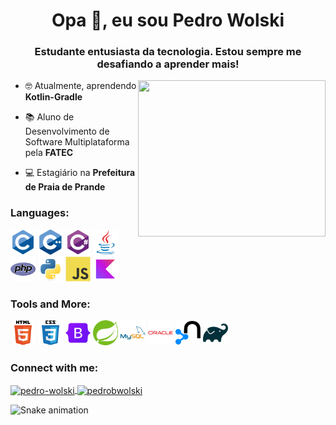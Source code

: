 <h1 align="center">Opa 👋, eu sou Pedro Wolski</h1>
<h3 align="center">Estudante entusiasta da tecnologia. Estou sempre me desafiando a aprender mais!</h3>
<img align="right" width="300" height="250" src="https://i.pinimg.com/originals/e4/26/70/e426702edf874b181aced1e2fa5c6cde.gif">


- 🤓 Atualmente, aprendendo **Kotlin-Gradle**

- 📚 Aluno de Desenvolvimento de Software Multiplataforma pela **FATEC**

- 💻 Estagiário na **Prefeitura de Praia de Prande**

<div>
  <h3 align="left">Languages:</h3>
  <p align="left">
  <img src="https://raw.githubusercontent.com/devicons/devicon/master/icons/c/c-original.svg" alt="c" width="40" height="40"/>
  <img src="https://raw.githubusercontent.com/devicons/devicon/master/icons/cplusplus/cplusplus-original.svg" alt="cplusplus" width="40" height="40"/>
  <img src="https://raw.githubusercontent.com/devicons/devicon/master/icons/csharp/csharp-original.svg" alt="csharp" width="40" height="40"/>
  <img src="https://raw.githubusercontent.com/devicons/devicon/master/icons/java/java-original.svg" alt="java" width="40" height="40"/>
  <img src="https://raw.githubusercontent.com/devicons/devicon/master/icons/php/php-original.svg" alt="php" width="40" height="40"/>
  <img src="https://raw.githubusercontent.com/devicons/devicon/master/icons/python/python-original.svg" alt="python" width="40" height="40"/>
  <img src="https://raw.githubusercontent.com/devicons/devicon/master/icons/javascript/javascript-original.svg" alt="python" width="40" height="40"/>
  <img src="https://raw.githubusercontent.com/devicons/devicon/master/icons/kotlin/kotlin-original.svg" alt="kotlin" width="40" height="40"/>
  </p>
</div>

<div>
  <h3 align="left">Tools and More:</h3>
  <p align="left">
  <img src="https://raw.githubusercontent.com/devicons/devicon/master/icons/html5/html5-original-wordmark.svg" alt="html5" width="40" height="40"/>
  <img src="https://raw.githubusercontent.com/devicons/devicon/master/icons/css3/css3-original-wordmark.svg" alt="css3" width="40" height="40"/>
  <img src="https://raw.githubusercontent.com/devicons/devicon/master/icons/bootstrap/bootstrap-original.svg" alt="bootstrap" width="40" height="40"/>
  <img src="https://raw.githubusercontent.com/devicons/devicon/master/icons/spring/spring-original.svg" alt="spring" width="40" height="40"/>
  <img src="https://raw.githubusercontent.com/devicons/devicon/master/icons/mysql/mysql-original-wordmark.svg" alt="mysql" width="40" height="40"/>
  <img src="https://raw.githubusercontent.com/devicons/devicon/master/icons/oracle/oracle-original.svg" alt="oracle" width="40" height="40"/>
  <img src="https://raw.githubusercontent.com/devicons/devicon/master/icons/neo4j/neo4j-original.svg" alt="neo4j" width="40" height="40"/>
  <img src="https://raw.githubusercontent.com/devicons/devicon/master/icons/gradle/gradle-original.svg" alt="gradle" width="40" height="40"/>
  </p>
</div>

<div>
  <h3 align="left">Connect with me:</h3>
  <p align="left">
  <a href="https://linkedin.com/in/pedro-wolski" target="_blank">
    <img align="center" src="https://raw.githubusercontent.com/rahuldkjain/github-profile-readme-generator/master/src/images/icons/Social/linked-in-alt.svg" alt="pedro-wolski" height="30" width="40" />
  </a>
  <a href="https://instagram.com/iampdrin" target="_blank">
    <img align="center" src="https://raw.githubusercontent.com/rahuldkjain/github-profile-readme-generator/master/src/images/icons/Social/instagram.svg" alt="pedrobwolski" height="30" width="40" />
  </a>
</div>

![Snake animation](https://github.com/IamPdrin/IamPdrin/output/github-contribution-grid-snake.svg)


